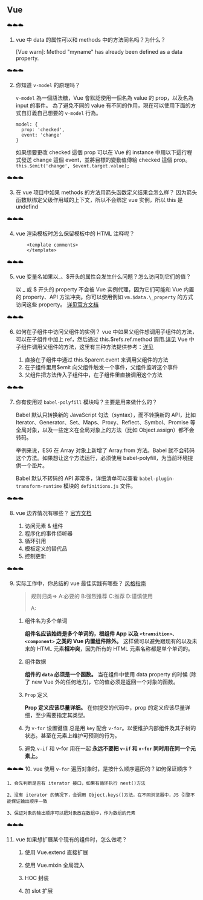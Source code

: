 ## Vue

:cloud::cloud::cloud:

1.  vue 中 data 的属性可以和 methods 中的方法同名吗？为什么？

    [Vue warn]: Method "myname" has already been defined as a data property.

:cloud::cloud::cloud:

2.  你知道 `v-model` 的原理吗？

    `v-model` 為一個語法糖，Vue 會默認使用一個名為 value 的 prop，以及名為 input 的事件。
    為了避免不同的 value 有不同的作用，現在可以使用下面的方式自訂義自己想要的 `v-model` 行為。

    ```
    model: {
      prop: 'checked',
      event: 'change'
    }
    ```

    如果想要更改 checked 這個 prop 可以在 Vue 的 instance 中用以下這行程式發送 change 這個 event，並將目標的變動值傳給 checked 這個 prop。
    `this.$emit('change', $event.target.value);`

:cloud::cloud::cloud:

3.  在 vue 项目中如果 methods 的方法用箭头函数定义结果会怎么样？
    因为箭头函数默绑定父级作用域的上下文，所以不会绑定 vue 实例，所以 this 是 undefind

:cloud::cloud::cloud:

4.  vue 渲染模板时怎么保留模板中的 HTML 注释呢？

    ```
        <template comments>
        </template>
    ```

:cloud::cloud::cloud:

5.  vue 变量名如果以\_、$开头的属性会发生什么问题？怎么访问到它们的值？

    以 \_ 或 $ 开头的 property 不会被 Vue 实例代理，因为它们可能和 Vue 内置的 property、API 方法冲突。你可以使用例如 `vm.$data.\_property` 的方式访问这些 property。
    [详见官方文档](https://cn.vuejs.org/v2/api/#data)

:cloud::cloud::cloud:

6.  如何在子组件中访问父组件的实例？
    vue 中如果父组件想调用子组件的方法，可以在子组件中加上 ref，然后通过 this.$refs.ref.method 调用.[详见](https://www.cnblogs.com/jin-zhe/p/9523029.html)
    Vue 中子组件调用父组件的方法，这里有三种方法提供参考：[详见](https://www.cnblogs.com/jin-zhe/p/9523782.html)

    1. 直接在子组件中通过 this.$parent.event 来调用父组件的方法
    2. 在子组件里用$emit 向父组件触发一个事件，父组件监听这个事件
    3. 父组件把方法传入子组件中，在子组件里直接调用这个方法

:cloud::cloud::cloud:

7.  你有使用过 `babel-polyfill` 模块吗？主要是用来做什么的？

    Babel 默认只转换新的 JavaScript 句法（syntax），而不转换新的 API，比如 Iterator、Generator、Set、Maps、Proxy、Reflect、Symbol、Promise 等全局对象，以及一些定义在全局对象上的方法（比如 Object.assign）都不会转码。

    举例来说，ES6 在 Array 对象上新增了 Array.from 方法。Babel 就不会转码这个方法。如果想让这个方法运行，必须使用 babel-polyfill，为当前环境提供一个垫片。

    Babel 默认不转码的 API 非常多，详细清单可以查看 `babel-plugin-transform-runtime` 模块的 `definitions.js` 文件。

:cloud::cloud::cloud:

8.  vue 边界情况有哪些？
    [官方文档](https://cn.vuejs.org/v2/guide/components-edge-cases.html)

    1. 访问元素 & 组件
    2. 程序化的事件侦听器
    3. 循环引用
    4. 模板定义的替代品
    5. 控制更新

:cloud::cloud::cloud:

9.  实际工作中，你总结的 vue 最佳实践有哪些？
    [风格指南](https://cn.vuejs.org/v2/style-guide/)

    > 规则归类=> A:必要的 B:强烈推荐 C:推荐 D:谨慎使用
    >
    > A:

    1.  组件名为多个单词

        **组件名应该始终是多个单词的，根组件 App 以及 `<transition>、<component>` 之类的 Vue 内置组件除外。**
        这样做可以避免跟现有的以及未来的 HTML 元素**相冲突**，因为所有的 HTML 元素名称都是单个单词的。

    2.  组件数据

        **组件的 `data` 必须是一个函数。**
        当在组件中使用 data property 的时候 (除了 new Vue 外的任何地方)，它的值必须是返回一个对象的函数。

    3.  `Prop` 定义

        **Prop 定义应该尽量详细。**
        在你提交的代码中，prop 的定义应该尽量详细，至少需要指定其类型。

    4.  为 `v-for` 设置键值
        总是用 `key` 配合 `v-for`。以便维护内部组件及其子树的状态。甚至在元素上维护可预测的行为。

    5.  避免 `v-if` 和 v-for 用在一起
        **永远不要把 `v-if` 和 `v-for` 同时用在同一个元素上。**

:cloud::cloud::cloud: 10. vue 使用 `v-for` 遍历对象时，是按什么顺序遍历的？如何保证顺序？

    1、会先判断是否有 iterator 接口，如果有循环执行 next()方法

    2、没有 iterator 的情况下，会调用 Object.keys()方法，在不同浏览器中，JS 引擎不能保证输出顺序一致

    3、保证对象的输出顺序可以把对象放在数组中，作为数组的元素

:cloud::cloud::cloud:

11. vue 如果想扩展某个现有的组件时，怎么做呢？

    1. 使用 Vue.extend 直接扩展

    2. 使用 Vue.mixin 全局混入

    3. HOC 封装

    4. 加 slot 扩展
